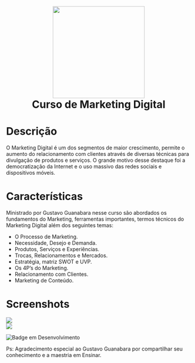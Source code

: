 <div align="center">
 <h1> <img src="https://i.imgur.com/Okuw33d.png" width="250px"><br/>Curso de
Marketing Digital</h1>
     </div>


# Descrição
O Marketing Digital é um dos segmentos de maior crescimento, permite o aumento do relacionamento com clientes através de diversas técnicas para divulgação de produtos e serviços. O grande motivo desse destaque foi a democratização da Internet e o uso massivo das redes sociais e dispositivos móveis.

# Características
Ministrado por Gustavo Guanabara nesse curso são abordados os fundamentos do Marketing, ferramentas importantes, termos técnicos do Marketing Digital além dos seguintes temas:
- O Processo de Marketing.
- Necessidade, Desejo e Demanda.
- Produtos, Serviços e Experiências.
- Trocas, Relacionamentos e Mercados.
- Estratégia, matriz SWOT e UVP.
- Os 4P’s do Marketing.
- Relacionamento com Clientes.
- Marketing de Conteúdo.

# Screenshots
 <img src="https://i.imgur.com/3XlNAgC.png"> <br>
 <img src="https://i.imgur.com/8RS4Awf.png">
      

![Badge em Desenvolvimento](https://img.shields.io/badge/curso-em%20Andamento-green)<br>

Ps: Agradecimento especial ao Gustavo Guanabara por compartilhar seu conhecimento e a maestria em Ensinar.      
<!-- </> with 💛 by readMD (https://readmd.itsvg.in) -->